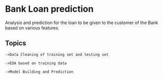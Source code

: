 
# Bank Loan prediction

Analysis and prediction for the loan to be given to the customer of the Bank
based on various features.








## Topics
    ->Data Cleaning of training set and testing set

    ->EDA based on training data

    ->Model Building and Prediction
    

    
